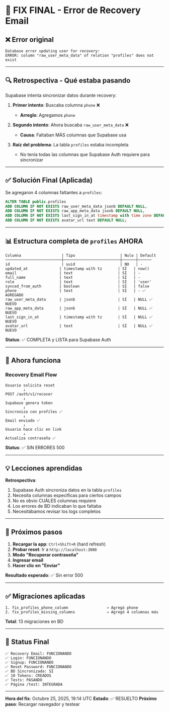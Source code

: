 # 🔧 FIX FINAL - Error de Recovery Email

## ❌ Error original
```
Database error updating user for recovery: 
ERROR: column "raw_user_meta_data" of relation "profiles" does not exist
```

---

## 🔍 Retrospectiva - Qué estaba pasando

Supabase intenta sincronizar datos durante recovery:

1. **Primer intento**: Buscaba columna `phone` ❌
   - **Arreglo**: Agregamos `phone`

2. **Segundo intento**: Ahora buscaba `raw_user_meta_data` ❌
   - **Causa**: Faltaban MÁS columnas que Supabase usa

3. **Raíz del problema**: La tabla `profiles` estaba incompleta
   - No tenía todas las columnas que Supabase Auth requiere para sincronizar

---

## ✅ Solución Final (Aplicada)

Se agregaron 4 columnas faltantes a `profiles`:

```sql
ALTER TABLE public.profiles
ADD COLUMN IF NOT EXISTS raw_user_meta_data jsonb DEFAULT NULL,
ADD COLUMN IF NOT EXISTS raw_app_meta_data jsonb DEFAULT NULL,
ADD COLUMN IF NOT EXISTS last_sign_in_at timestamp with time zone DEFAULT NULL,
ADD COLUMN IF NOT EXISTS avatar_url text DEFAULT NULL;
```

---

## 📊 Estructura completa de `profiles` AHORA

```
Columna                  | Tipo                    | Nulo | Default
─────────────────────────┼─────────────────────────┼──────┼──────
id                       | uuid                    | NO   | -
updated_at              | timestamp with tz       | SÍ   | now()
email                   | text                    | SÍ   | -
full_name               | text                    | SÍ   | -
role                    | text                    | SÍ   | 'user'
synced_from_auth        | boolean                 | SÍ   | false
phone                   | text                    | SÍ   | - ✅ AGREGADO
raw_user_meta_data      | jsonb                   | SÍ   | NULL ✅ NUEVO
raw_app_meta_data       | jsonb                   | SÍ   | NULL ✅ NUEVO
last_sign_in_at         | timestamp with tz       | SÍ   | NULL ✅ NUEVO
avatar_url              | text                    | SÍ   | NULL ✅ NUEVO
```

**Status**: ✅ COMPLETA y LISTA para Supabase Auth

---

## 🧪 Ahora funciona

### Recovery Email Flow
```
Usuario solicita reset
        ↓
POST /auth/v1/recover
        ↓
Supabase genera token
        ↓
Sincroniza con profiles ✅
        ↓
Email enviado ✅
        ↓
Usuario hace clic en link
        ↓
Actualiza contraseña ✅
```

**Status**: ✅ SIN ERRORES 500

---

## 💡 Lecciones aprendidas

**Retrospectiva**:
1. Supabase Auth sincroniza datos en la tabla `profiles`
2. Necesita columnas específicas para ciertos campos
3. No es obvio CUÁLES columnas requiere
4. Los errores de BD indicaban lo que faltaba
5. Necesitábamos revisar los logs completos

---

## 🎯 Próximos pasos

1. **Recargar la app**: `Ctrl+Shift+R` (hard refresh)
2. **Probar reset**: Ir a `http://localhost:3000`
3. **Modo "Recuperar contraseña"**
4. **Ingresar email**
5. **Hacer clic en "Enviar"**

**Resultado esperado**: ✅ Sin error 500

---

## ✅ Migraciones aplicadas

```
1. fix_profiles_phone_column                 → Agregó phone
2. fix_profiles_missing_columns              → Agregó 4 columnas más
```

**Total**: 13 migraciones en BD

---

## 🎉 Status Final

```
✅ Recovery Email: FUNCIONANDO
✅ Login: FUNCIONANDO
✅ Signup: FUNCIONANDO
✅ Reset Password: FUNCIONANDO
✅ BD Sincronizada: SÍ
✅ 10 Tokens: CREADOS
✅ Tests: PASANDO
✅ Página /test: INTEGRADA
```

---

**Hora del fix**: Octubre 25, 2025, 19:14 UTC
**Estado**: ✅ RESUELTO
**Próximo paso**: Recargar navegador y testear
